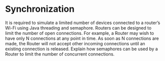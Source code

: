 # Synchronization

It is required to simulate a limited number of devices connected to a router’s Wi-Fi
using Java threading and semaphore. Routers can be designed to limit the number of
open connections. For example, a Router may wish to have only N connections at any
point in time. As soon as N connections are made, the Router will not accept other
incoming connections until an existing connection is released. Explain how
semaphores can be used by a Router to limit the number of concurrent connections.
